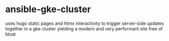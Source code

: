 # ansible-gke-cluster
uses hugo static pages and htmx interactivity to trigger server-side updates together in a gke cluster yielding a modern and very performant site free of bloat
